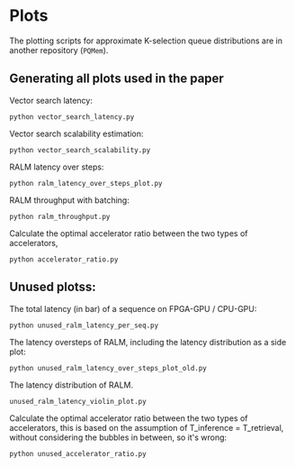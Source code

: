 # Plots

The plotting scripts for approximate K-selection queue distributions are in another repository (`PQMem`).

## Generating all plots used in the paper

Vector search latency: 
```
python vector_search_latency.py
```

Vector search scalability estimation:
```
python vector_search_scalability.py
```

RALM latency over steps:
```
python ralm_latency_over_steps_plot.py
```

RALM throughput with batching: 
```
python ralm_throughput.py
```

Calculate the optimal accelerator ratio between the two types of accelerators,
	
```
python accelerator_ratio.py 
```

## Unused plotss:

The total latency (in bar) of a sequence on FPGA-GPU / CPU-GPU:
```
python unused_ralm_latency_per_seq.py
```

The latency oversteps of RALM, including the latency distribution as a side plot:
```
python unused_ralm_latency_over_steps_plot_old.py
```

The latency distribution of RALM.
```
unused_ralm_latency_violin_plot.py
```

Calculate the optimal accelerator ratio between the two types of accelerators,
	this is based on the assumption of T_inference = T_retrieval, without considering the bubbles in between, so it's wrong:
```
python unused_accelerator_ratio.py 
```